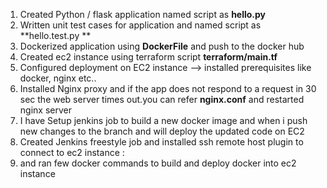 1. Created Python / flask application named script as **hello.py**
2. Written unit test cases for application and named script as **hello.test.py **
3. Dockerized application using **DockerFile** and push to the docker hub
4. Created  ec2 instance using terraform script **terraform/main.tf**
5. Configured deployment on EC2 instance --> installed prerequisites like docker, nginx etc..
6. Installed Nginx proxy and if the app does not respond to a request in 30 sec the web server times out.you can refer **nginx.conf** and restarted nginx server
7. I have Setup jenkins job to build a new docker image and when i push new changes to the branch and will deploy the updated code on EC2
8. Created Jenkins freestyle job and installed ssh remote host plugin to connect to ec2 instance :
9. and ran few docker commands to build and deploy docker into ec2 instance 


